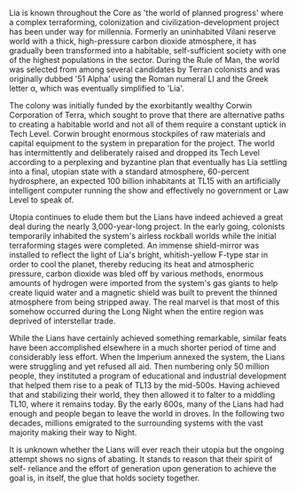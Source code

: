 Lia is known throughout the Core as 'the world of planned progress' where a complex terraforming, colonization and civilization-development project has been under way for millennia. Formerly an uninhabited Vilani reserve world with a thick, high-pressure carbon dioxide atmosphere, it has gradually  been transformed into a habitable, self-sufficient society with one of the highest populations in the sector. During the Rule of Man, the world was selected from among several candidates by Terran colonists and was originally dubbed '51 Alpha' using the Roman numeral LI and the Greek letter α, which was eventually simplified to 'Lia'.

The colony was initially funded by the exorbitantly wealthy Corwin Corporation of Terra, which sought to prove that there are alternative paths to creating a habitable world and not all of them require a constant uptick in Tech Level. Corwin brought enormous stockpiles of raw materials and capital equipment to the system in preparation for the project. The world has intermittently and deliberately raised and dropped its Tech Level according to a perplexing and byzantine plan that eventually has Lia settling into a final, utopian state with a standard atmosphere, 60-percent hydrosphere, an expected 100 billion inhabitants at TL15 with an artificially intelligent computer running the show and effectively no government or Law Level to speak of.

Utopia continues to elude them but the Lians have indeed achieved a great deal during the nearly 3,000-year-long project. In the early going, colonists temporarily inhabited the system's airless rockball worlds while the initial terraforming stages were completed. An immense shield-mirror was installed to reflect the light of Lia's bright, whitish-yellow F-type star in order to cool the planet, thereby reducing its heat and atmospheric pressure, carbon dioxide was bled off by various methods, enormous amounts of hydrogen were imported from the system's gas giants to help create liquid water and a magnetic shield was built to prevent the thinned atmosphere from being stripped away. The real marvel is that most of this somehow occurred during the Long Night when the entire region was deprived of interstellar trade.

While the Lians have certainly achieved something remarkable, similar feats have been accomplished elsewhere in a much shorter period of time and considerably less effort. When the Imperium annexed the system, the Lians were struggling and yet refused all aid. Then numbering only 50 million people, they instituted a program of educational and industrial development that helped them rise to a peak of TL13 by the mid-500s. Having achieved that and stabilizing their world, they then allowed it to falter to a middling TL10, where it remains today. By the early 600s, many of the Lians had had enough and people began to leave the world in droves. In the following two decades, millions emigrated to the surrounding systems with the vast majority making their way to Night.

It is unknown whether the Lians will ever reach their utopia but the ongoing attempt shows no signs of abating. It stands to reason that their spirit of self- reliance and the effort of generation upon generation to achieve the goal is, in itself, the glue that holds society together.

